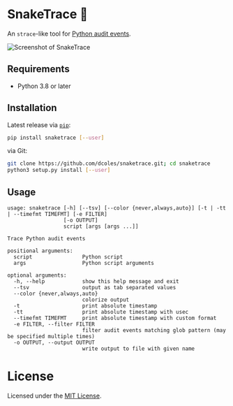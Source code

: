 # SnakeTrace &#x1F40D;

An `strace`-like tool for [Python audit events](https://docs.python.org/3/library/audit_events.html#audit-events).

![Screenshot of SnakeTrace](https://user-images.githubusercontent.com/1007415/73980951-14640a80-48e6-11ea-932e-5a3212f59835.png)

## Requirements

- Python 3.8 or later

## Installation

Latest release via [`pip`](https://pip.pypa.io):

```bash
pip install snaketrace [--user]
```

via Git:

```bash
git clone https://github.com/dcoles/snaketrace.git; cd snaketrace
python3 setup.py install [--user]
```

## Usage

```
usage: snaketrace [-h] [--tsv] [--color {never,always,auto}] [-t | -tt | --timefmt TIMEFMT] [-e FILTER]
                  [-o OUTPUT]
                  script [args [args ...]]

Trace Python audit events

positional arguments:
  script                Python script
  args                  Python script arguments

optional arguments:
  -h, --help            show this help message and exit
  --tsv                 output as tab separated values
  --color {never,always,auto}
                        colorize output
  -t                    print absolute timestamp
  -tt                   print absolute timestamp with usec
  --timefmt TIMEFMT     print absolute timestamp with custom format
  -e FILTER, --filter FILTER
                        filter audit events matching glob pattern (may be specified multiple times)
  -o OUTPUT, --output OUTPUT
                        write output to file with given name
``` 

# License

Licensed under the [MIT License](/LICENSE).
